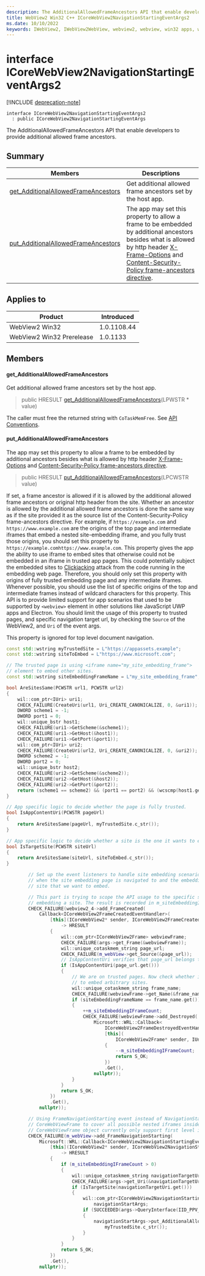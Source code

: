 ```yaml
---
description: The AdditionalAllowedFrameAncestors API that enable developers to provide additional allowed frame ancestors.
title: WebView2 Win32 C++ ICoreWebView2NavigationStartingEventArgs2
ms.date: 10/10/2022
keywords: IWebView2, IWebView2WebView, webview2, webview, win32 apps, win32, edge, ICoreWebView2, ICoreWebView2Controller, browser control, edge html, ICoreWebView2NavigationStartingEventArgs2
---
```


# interface ICoreWebView2NavigationStartingEventArgs2

[!INCLUDE [deprecation-note](../includes/deprecation-note.md)]

```
interface ICoreWebView2NavigationStartingEventArgs2
  : public ICoreWebView2NavigationStartingEventArgs
```

The AdditionalAllowedFrameAncestors API that enable developers to provide additional allowed frame ancestors.

## Summary

 Members                        | Descriptions
--------------------------------|---------------------------------------------
[get_AdditionalAllowedFrameAncestors](#get_additionalallowedframeancestors) | Get additional allowed frame ancestors set by the host app.
[put_AdditionalAllowedFrameAncestors](#put_additionalallowedframeancestors) | The app may set this property to allow a frame to be embedded by additional ancestors besides what is allowed by http header [X-Frame-Options](https://developer.mozilla.org/docs/Web/HTTP/Headers/X-Frame-Options) and [Content-Security-Policy frame-ancestors directive](https://developer.mozilla.org/docs/Web/HTTP/Headers/Content-Security-Policy/frame-ancestors).

## Applies to

Product                         | Introduced
--------------------------------|---------------------------------------------
WebView2 Win32            |    1.0.1108.44
WebView2 Win32 Prerelease |    1.0.1133

## Members

#### get_AdditionalAllowedFrameAncestors

Get additional allowed frame ancestors set by the host app.

> public HRESULT [get_AdditionalAllowedFrameAncestors](#get_additionalallowedframeancestors)(LPWSTR * value)

The caller must free the returned string with `CoTaskMemFree`. See [API Conventions](/microsoft-edge/webview2/concepts/win32-api-conventions#strings).

#### put_AdditionalAllowedFrameAncestors

The app may set this property to allow a frame to be embedded by additional ancestors besides what is allowed by http header [X-Frame-Options](https://developer.mozilla.org/docs/Web/HTTP/Headers/X-Frame-Options) and [Content-Security-Policy frame-ancestors directive](https://developer.mozilla.org/docs/Web/HTTP/Headers/Content-Security-Policy/frame-ancestors).

> public HRESULT [put_AdditionalAllowedFrameAncestors](#put_additionalallowedframeancestors)(LPCWSTR value)

If set, a frame ancestor is allowed if it is allowed by the additional allowed frame ancestors or original http header from the site. Whether an ancestor is allowed by the additional allowed frame ancestors is done the same way as if the site provided it as the source list of the Content-Security-Policy frame-ancestors directive. For example, if `https://example.com` and `https://www.example.com` are the origins of the top page and intermediate iframes that embed a nested site-embedding iframe, and you fully trust those origins, you should set this property to `https://example.comhttps://www.example.com`. This property gives the app the ability to use iframe to embed sites that otherwise could not be embedded in an iframe in trusted app pages. This could potentially subject the embedded sites to [Clickjacking](https://en.wikipedia.org/wiki/Clickjacking) attack from the code running in the embedding web page. Therefore, you should only set this property with origins of fully trusted embedding page and any intermediate iframes. Whenever possible, you should use the list of specific origins of the top and intermediate frames instead of wildcard characters for this property. This API is to provide limited support for app scenarios that used to be supported by `<webview>` element in other solutions like JavaScript UWP apps and Electron. You should limit the usage of this property to trusted pages, and specific navigation target url, by checking the `Source` of the WebView2, and `Uri` of the event args.

This property is ignored for top level document navigation.

```cpp
const std::wstring myTrustedSite = L"https://appassets.example";
const std::wstring siteToEmbed = L"https://www.microsoft.com";

// The trusted page is using <iframe name="my_site_embedding_frame">
// element to embed other sites.
const std::wstring siteEmbeddingFrameName = L"my_site_embedding_frame";

bool AreSitesSame(PCWSTR url1, PCWSTR url2)
{
    wil::com_ptr<IUri> uri1;
    CHECK_FAILURE(CreateUri(url1, Uri_CREATE_CANONICALIZE, 0, &uri1));
    DWORD scheme1 = -1;
    DWORD port1 = 0;
    wil::unique_bstr host1;
    CHECK_FAILURE(uri1->GetScheme(&scheme1));
    CHECK_FAILURE(uri1->GetHost(&host1));
    CHECK_FAILURE(uri1->GetPort(&port1));
    wil::com_ptr<IUri> uri2;
    CHECK_FAILURE(CreateUri(url2, Uri_CREATE_CANONICALIZE, 0, &uri2));
    DWORD scheme2 = -1;
    DWORD port2 = 0;
    wil::unique_bstr host2;
    CHECK_FAILURE(uri2->GetScheme(&scheme2));
    CHECK_FAILURE(uri2->GetHost(&host2));
    CHECK_FAILURE(uri2->GetPort(&port2));
    return (scheme1 == scheme2) && (port1 == port2) && (wcscmp(host1.get(), host2.get()) == 0);
}

// App specific logic to decide whether the page is fully trusted.
bool IsAppContentUri(PCWSTR pageUrl)
{
    return AreSitesSame(pageUrl, myTrustedSite.c_str());
}

// App specific logic to decide whether a site is the one it wants to embed.
bool IsTargetSite(PCWSTR siteUrl)
{
    return AreSitesSame(siteUrl, siteToEmbed.c_str());
}
```

```cpp
        // Set up the event listeners to handle site embedding scenario. The code will take effect
        // when the site embedding page is navigated to and the embedding iframe navigates to the
        // site that we want to embed.

        // This part is trying to scope the API usage to the specific scenario where we are
        // embedding a site. The result is recorded in m_siteEmbeddingIFrameCount.
        CHECK_FAILURE(webview2_4->add_FrameCreated(
            Callback<ICoreWebView2FrameCreatedEventHandler>(
                [this](ICoreWebView2* sender, ICoreWebView2FrameCreatedEventArgs* args)
                    -> HRESULT 
                {
                    wil::com_ptr<ICoreWebView2Frame> webviewFrame;
                    CHECK_FAILURE(args->get_Frame(&webviewFrame));
                    wil::unique_cotaskmem_string page_url;
                    CHECK_FAILURE(m_webView->get_Source(&page_url));
                    // IsAppContentUri verifies that page_url belongs to  the app.
                    if (IsAppContentUri(page_url.get()))
                    {
                        // We are on trusted pages. Now check whether it is the iframe we plan
                        // to embed arbitrary sites.
                        wil::unique_cotaskmem_string frame_name;
                        CHECK_FAILURE(webviewFrame->get_Name(&frame_name));
                        if (siteEmbeddingFrameName == frame_name.get())
                        {
                            ++m_siteEmbeddingIFrameCount;
                            CHECK_FAILURE(webviewFrame->add_Destroyed(
                                Microsoft::WRL::Callback<
                                    ICoreWebView2FrameDestroyedEventHandler>(
                                    [this](
                                        ICoreWebView2Frame* sender, IUnknown* args) -> HRESULT
                                    {
                                        --m_siteEmbeddingIFrameCount;
                                        return S_OK;
                                    })
                                    .Get(),
                                nullptr));
                        }
                    }
                    return S_OK;
                })
                .Get(),
            nullptr));

        // Using FrameNavigationStarting event instead of NavigationStarting event of
        // CoreWebViewFrame to cover all possible nested iframes inside the embedded site as
        // CoreWebViewFrame object currently only support first level iframes in the top page.
        CHECK_FAILURE(m_webView->add_FrameNavigationStarting(
            Microsoft::WRL::Callback<ICoreWebView2NavigationStartingEventHandler>(
                [this](ICoreWebView2* sender, ICoreWebView2NavigationStartingEventArgs* args)
                    -> HRESULT
                {
                    if (m_siteEmbeddingIFrameCount > 0)
                    {
                        wil::unique_cotaskmem_string navigationTargetUri;
                        CHECK_FAILURE(args->get_Uri(&navigationTargetUri));
                        if (IsTargetSite(navigationTargetUri.get()))
                        {
                            wil::com_ptr<ICoreWebView2NavigationStartingEventArgs2>
                                navigationStartArgs;
                            if (SUCCEEDED(args->QueryInterface(IID_PPV_ARGS(&navigationStartArgs))))
                            {
                                navigationStartArgs->put_AdditionalAllowedFrameAncestors(
                                    myTrustedSite.c_str());
                            }
                        }
                    }
                    return S_OK;
                })
                .Get(),
            nullptr));
```

